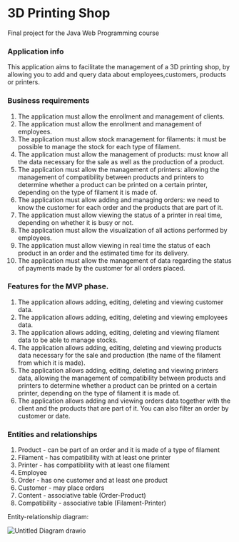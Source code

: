 # 3D Printing Shop
Final project for the Java Web Programming course

### Application info

This application aims to facilitate the management of a 3D printing shop, by allowing you to add and query data about employees,customers, products or printers.

### Business requirements

1. The application must allow the enrollment and management of clients.
2. The application must allow the enrollment and management of employees.
3. The application must allow stock management for filaments: it must be possible to manage the stock for each type of filament.
4. The application must allow the management of products: must know all the data necessary for the sale as well as the production of a product.
5. The application must allow the management of printers: allowing the management of compatibility between products and printers to determine whether a product can be printed on a certain printer, depending on the type of filament it is made of.
6. The application must allow adding and managing orders: we need to know the customer for each order and the products that are part of it.
7. The application must allow viewing the status of a printer in real time, depending on whether it is busy or not.
8. The application must allow the visualization of all actions performed by employees.
9. The application must allow viewing in real time the status of each product in an order and the estimated time for its delivery.
10. The application must allow the management of data regarding the status of payments made by the customer for all orders placed.

### Features for the MVP phase.
1. The application allows adding, editing, deleting and viewing customer data.
2. The application allows adding, editing, deleting and viewing employees data. 
3. The application allows adding, editing, deleting and viewing filament data to be able to manage stocks.
4. The application allows adding, editing, deleting and viewing products data necessary for the sale and production (the name of the filament from which it is made).
5. The application allows adding, editing, deleting and viewing printers data, allowing the management of compatibility between products and printers to determine whether a product can be printed on a certain printer, depending on the type of filament it is made of.
6. The application allows adding and viewing orders data together with the client and the products that are part of it. You can also filter an order by customer or date.

### Entities and relationships

1. Product - can be part of an order and it is made of a type of filament
2. Filament - has compatibility with at least one printer 
3. Printer - has compatibility with at least one filament
4. Employee
5. Order -  has one customer and at least one product
6. Customer - may place orders
7. Content - associative table (Order-Product)
8. Compatibility - associative table (Filament-Printer)

Entity-relationship diagram:

![Untitled Diagram drawio](https://github.com/alexion2001/3D-printing-shop-Java-Web-App/assets/96074975/5e6d811b-d18a-4838-a0fa-42aca0390d56)



